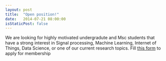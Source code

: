 ```yaml
---
layout: post
title:  "Open position!"
date:   2014-07-21 08:00:00
isStaticPost: false
---
```


We are looking for highly motivated undergradute and Msc students that have a strong interest in Signal processing, Machine Learning, Internet of Things, Data Science, or one of our current research topics. Fill [this form](https://docs.google.com/forms/d/e/1FAIpQLSc1u1AqFSurWK_zqaPCbR3aksZReDbf5ia-XuZuMtOwJhRGlA/viewform?usp=sf_link) to apply for membership




